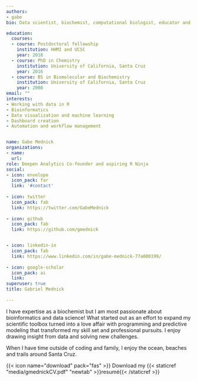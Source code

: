 ```yaml
---
authors:
- gabe
bio: Data scientist, biochemist, computational biologist, educator and nature lover.

education:
  courses:
  - course: Postdoctoral fellowship
    institution: HHMI and UCSC
    year: 2018
  - course: PhD in Chemistry
    institution: University of California, Santa Cruz
    year: 2016
  - course: BS in Biomolecular and Biochemistry
    institution: University of California, Santa Cruz
    year: 2008
email: ""
interests:
- Working with data in R
- Bioinformatics
- Data visualization and machine learning 
- Dashboard creation
- Automation and workflow management


name: Gabe Mednick
organizations:
- name: 
  url:
role: Deepen Analytics Co-founder and aspiring R Ninja
social:
- icon: envelope
  icon_pack: far
  link: '#contact'
  
- icon: twitter
  icon_pack: fab
  link: https://twitter.com/GabeMednick
  
- icon: github
  icon_pack: fab
  link: https://github.com/gmednick


- icon: linkedin-in
  icon_pack: fab
  link: https://www.linkedin.com/in/gabe-mednick-77a000199/
  
- icon: google-scholar
  icon_pack: ai
  link:
superuser: true
title: Gabriel Mednick
  
---
```


I have expertise as a biochemist but I am most passionate about bioinformatics and data science! What started out as an effort to expand my scientific toolbox turned into a love affair with programming and predictive modeling that transformed my skill set and professional pursuits. I enjoy drawing insight from data and solving new challenges. 

When I have time outside of coding and family, I enjoy the ocean, beaches and trails around Santa Cruz.


{{< icon name="download" pack="fas" >}} Download my {{< staticref "media/gmednickCV.pdf" "newtab" >}}resumé{{< /staticref >}}

